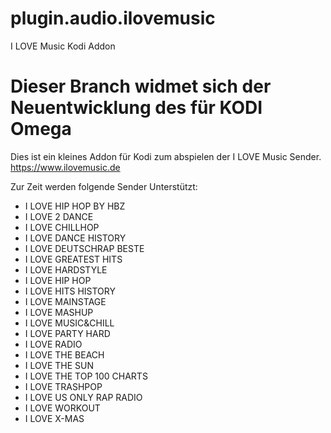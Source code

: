 # plugin.audio.ilovemusic

I LOVE Music Kodi Addon

# Dieser Branch widmet sich der Neuentwicklung des für KODI Omega 

Dies ist ein kleines Addon für Kodi zum abspielen der I LOVE Music Sender.
https://www.ilovemusic.de

Zur Zeit werden folgende Sender Unterstützt:

- I LOVE HIP HOP BY HBZ
- I LOVE 2 DANCE
- I LOVE CHILLHOP
- I LOVE DANCE HISTORY
- I LOVE DEUTSCHRAP BESTE
- I LOVE GREATEST HITS
- I LOVE HARDSTYLE
- I LOVE HIP HOP
- I LOVE HITS HISTORY
- I LOVE MAINSTAGE
- I LOVE MASHUP
- I LOVE MUSIC&CHILL
- I LOVE PARTY HARD
- I LOVE RADIO
- I LOVE THE BEACH
- I LOVE THE SUN
- I LOVE THE TOP 100 CHARTS
- I LOVE TRASHPOP
- I LOVE US ONLY RAP RADIO
- I LOVE WORKOUT
- I LOVE X-MAS